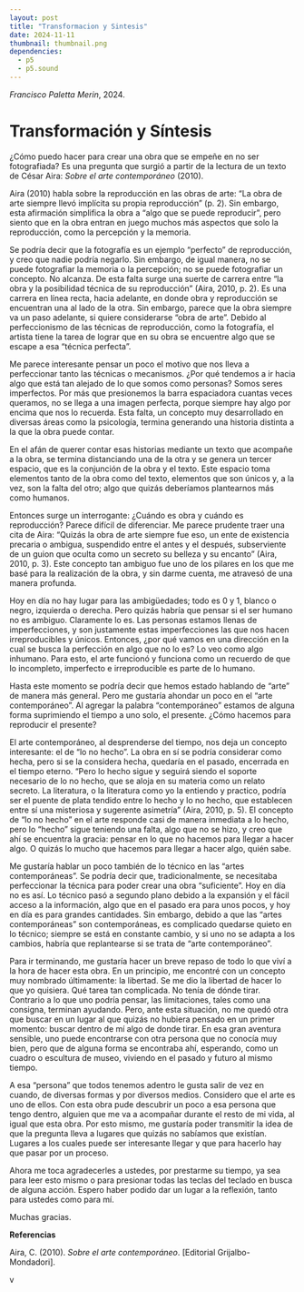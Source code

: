 ```yaml
---
layout: post
title: "Transformacion y Sintesis"
date: 2024-11-11
thumbnail: thumbnail.png
dependencies:
  - p5
  - p5.sound
---
```


<div id="div-sketch">
  <script type="text/javascript" src="sketch.js"></script>
</div>

_Francisco Paletta Merin_, 2024.

# **Transformación y Síntesis**

¿Cómo puedo hacer para crear una obra que se empeñe en no ser fotografiada? Es una pregunta que surgió a partir de la lectura de un texto de César Aira: *Sobre el arte contemporáneo* (2010).

Aira (2010) habla sobre la reproducción en las obras de arte: “La obra de arte siempre llevó implícita su propia reproducción” (p. 2). Sin embargo, esta afirmación simplifica la obra a “algo que se puede reproducir”, pero siento que en la obra entran en juego muchos más aspectos que solo la reproducción, como la percepción y la memoria.

Se podría decir que la fotografía es un ejemplo “perfecto” de reproducción, y creo que nadie podría negarlo. Sin embargo, de igual manera, no se puede fotografiar la memoria o la percepción; no se puede fotografiar un concepto. No alcanza. De esta falta surge una suerte de carrera entre “la obra y la posibilidad técnica de su reproducción” (Aira, 2010, p. 2). Es una carrera en línea recta, hacia adelante, en donde obra y reproducción se encuentran una al lado de la otra. Sin embargo, parece que la obra siempre va un paso adelante, si quiere considerarse “obra de arte”. Debido al perfeccionismo de las técnicas de reproducción, como la fotografía, el artista tiene la tarea de lograr que en su obra se encuentre algo que se escape a esa “técnica perfecta”.

Me parece interesante pensar un poco el motivo que nos lleva a perfeccionar tanto las técnicas o mecanismos. ¿Por qué tendemos a ir hacia algo que está tan alejado de lo que somos como personas? Somos seres imperfectos. Por más que presionemos la barra espaciadora cuantas veces queramos, no se llega a una imagen perfecta, porque siempre hay algo por encima que nos lo recuerda. Esta falta, un concepto muy desarrollado en diversas áreas como la psicología, termina generando una historia distinta a la que la obra puede contar.

En el afán de querer contar esas historias mediante un texto que acompañe a la obra, se termina distanciando una de la otra y se genera un tercer espacio, que es la conjunción de la obra y el texto. Este espacio toma elementos tanto de la obra como del texto, elementos que son únicos y, a la vez, son la falta del otro; algo que quizás deberíamos plantearnos más como humanos.

Entonces surge un interrogante: ¿Cuándo es obra y cuándo es reproducción? Parece difícil de diferenciar. Me parece prudente traer una cita de Aira: “Quizás la obra de arte siempre fue eso, un ente de existencia precaria o ambigua, suspendido entre el antes y el después, subserviente de un guion que oculta como un secreto su belleza y su encanto” (Aira, 2010, p. 3). Este concepto tan ambiguo fue uno de los pilares en los que me basé para la realización de la obra, y sin darme cuenta, me atravesó de una manera profunda.

Hoy en día no hay lugar para las ambigüedades; todo es 0 y 1, blanco o negro, izquierda o derecha. Pero quizás habría que pensar si el ser humano no es ambiguo. Claramente lo es. Las personas estamos llenas de imperfecciones, y son justamente estas imperfecciones las que nos hacen irreproducibles y únicos. Entonces, ¿por qué vamos en una dirección en la cual se busca la perfección en algo que no lo es? Lo veo como algo inhumano. Para esto, el arte funcionó y funciona como un recuerdo de que lo incompleto, imperfecto e irreproducible es parte de lo humano.

Hasta este momento se podría decir que hemos estado hablando de “arte” de manera más general. Pero me gustaría ahondar un poco en el “arte contemporáneo”. Al agregar la palabra “contemporáneo” estamos de alguna forma suprimiendo el tiempo a uno solo, el presente. ¿Cómo hacemos para reproducir el presente?

El arte contemporáneo, al desprenderse del tiempo, nos deja un concepto interesante: el de “lo no hecho”. La obra en sí se podría considerar como hecha, pero si se la considera hecha, quedaría en el pasado, encerrada en el tiempo eterno. “Pero lo hecho sigue y seguirá siendo el soporte necesario de lo no hecho, que se aloja en su materia como un relato secreto. La literatura, o la literatura como yo la entiendo y practico, podría ser el puente de plata tendido entre lo hecho y lo no hecho, que establecen entre sí una misteriosa y sugerente asimetría” (Aira, 2010, p. 5). El concepto de “lo no hecho” en el arte responde casi de manera inmediata a lo hecho, pero lo “hecho” sigue teniendo una falta, algo que no se hizo, y creo que ahí se encuentra la gracia: pensar en lo que no hacemos para llegar a hacer algo. O quizás lo mucho que hacemos para llegar a hacer algo, quién sabe.

Me gustaría hablar un poco también de lo técnico en las “artes contemporáneas”. Se podría decir que, tradicionalmente, se necesitaba perfeccionar la técnica para poder crear una obra “suficiente”. Hoy en día no es así. Lo técnico pasó a segundo plano debido a la expansión y el fácil acceso a la información, algo que en el pasado era para unos pocos, y hoy en día es para grandes cantidades. Sin embargo, debido a que las “artes contemporáneas” son contemporáneas, es complicado quedarse quieto en lo técnico; siempre se está en constante cambio, y si uno no se adapta a los cambios, habría que replantearse si se trata de “arte contemporáneo”.

Para ir terminando, me gustaría hacer un breve repaso de todo lo que viví a la hora de hacer esta obra. En un principio, me encontré con un concepto muy nombrado últimamente: la libertad. Se me dio la libertad de hacer lo que yo quisiera. Qué tarea tan complicada. No tenía de dónde tirar. Contrario a lo que uno podría pensar, las limitaciones, tales como una consigna, terminan ayudando. Pero, ante esta situación, no me quedó otra que buscar en un lugar al que quizás no hubiera pensado en un primer momento: buscar dentro de mí algo de donde tirar. En esa gran aventura sensible, uno puede encontrarse con otra persona que no conocía muy bien, pero que de alguna forma se encontraba ahí, esperando, como un cuadro o escultura de museo, viviendo en el pasado y futuro al mismo tiempo.

A esa “persona” que todos tenemos adentro le gusta salir de vez en cuando, de diversas formas y por diversos medios. Considero que el arte es uno de ellos. Con esta obra pude descubrir un poco a esa persona que tengo dentro, alguien que me va a acompañar durante el resto de mi vida, al igual que esta obra. Por esto mismo, me gustaría poder transmitir la idea de que la pregunta lleva a lugares que quizás no sabíamos que existían. Lugares a los cuales puede ser interesante llegar y que para hacerlo hay que pasar por un proceso.

Ahora me toca agradecerles a ustedes, por prestarme su tiempo, ya sea para leer esto mismo o para presionar todas las teclas del teclado en busca de alguna acción. Espero haber podido dar un lugar a la reflexión, tanto para ustedes como para mí.

Muchas gracias.

**Referencias**

Aira, C. (2010). *Sobre el arte contemporáneo*. \[Editorial Grijalbo-Mondadori\].

v
